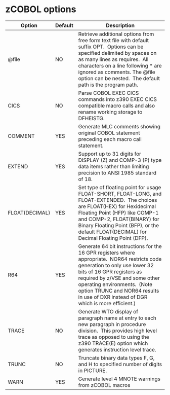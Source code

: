 # zCOBOL options

Option          | Default | Description
----------------|---------|------------
@file           | NO      | Retrieve additional options from free form text file with default suffix OPT.  Options can be specified delimited by spaces on as many lines as requires.  All characters on a line following * are ignored as comments. The @file option can be nested.  The default path is the program path.
CICS            | NO      | Parse COBOL EXEC CICS commands into z390 EXEC CICS compatible macro calls and also rename working storage to DFHEISTG.
COMMENT         | YES     | Generate MLC comments showing original COBOL statement preceding each macro call statement.
EXTEND          | YES     | Support up to 31 digits for DISPLAY (Z) and COMP-3 (P) type data items rather than limiting precision to ANSI 1985 standard of 18.
FLOAT(DECIMAL)  | YES     | Set type of floating point for usage FLOAT-SHORT, FLOAT-LONG, and FLOAT-EXTENDED.  The choices are FLOAT(HEX) for Hexidecimal Floating Point (HFP) like COMP-1 and COMP-2, FLOAT(BINARY) for Binary Floating Point (BFP), or the default FLOAT(DECIMAL) for Decimal Floating Point (DFP).
R64             | YES     | Generate 64 bit instructions for the 16 GPR registers where appropriate.  NOR64 restricts code generation to only use lower 32 bits of 16 GPR registers as required by z/VSE and some other operating environments.  (Note option TRUNC and NOR64 results in use of DXR instead of DGR which is more efficient.)
TRACE           | NO      | Generate WTO display of paragraph name at entry to each new paragraph in procedure division.  This provides high level trace as opposed to using the z390 TRACE(E) option which generates instruction level trace.
TRUNC           | NO      | Truncate binary data types F, G, and H to specified number of digits in PICTURE.
WARN            | YES     | Generate level 4 MNOTE warnings from zCOBOL macros
